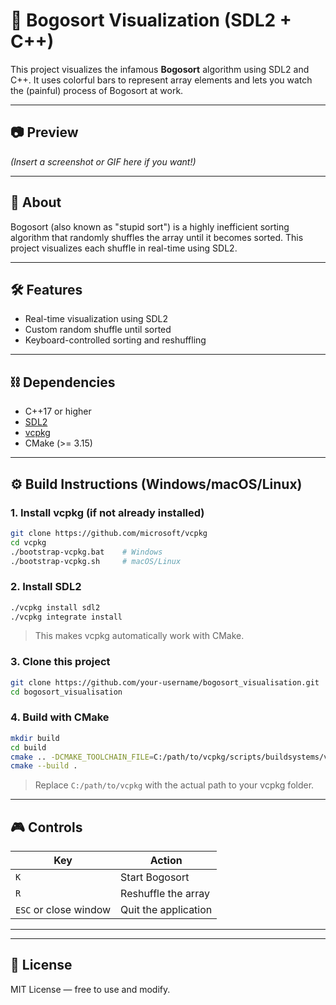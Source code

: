 # 🎲 Bogosort Visualization (SDL2 + C++)

This project visualizes the infamous **Bogosort** algorithm using SDL2 and C++. It uses colorful bars to represent array elements and lets you watch the (painful) process of Bogosort at work.

---

## 📷 Preview

_(Insert a screenshot or GIF here if you want!)_

---

## 🧠 About

Bogosort (also known as "stupid sort") is a highly inefficient sorting algorithm that randomly shuffles the array until it becomes sorted. This project visualizes each shuffle in real-time using SDL2.

---

## 🛠 Features

- Real-time visualization using SDL2
- Custom random shuffle until sorted
- Keyboard-controlled sorting and reshuffling

---

## ⛓ Dependencies

- C++17 or higher
- [SDL2](https://www.libsdl.org/)
- [vcpkg](https://github.com/microsoft/vcpkg)
- CMake (>= 3.15)

---

## ⚙️ Build Instructions (Windows/macOS/Linux)

### 1. Install vcpkg (if not already installed)

```bash
git clone https://github.com/microsoft/vcpkg
cd vcpkg
./bootstrap-vcpkg.bat    # Windows
./bootstrap-vcpkg.sh     # macOS/Linux
```

### 2. Install SDL2

```bash
./vcpkg install sdl2
./vcpkg integrate install
```

> This makes vcpkg automatically work with CMake.

### 3. Clone this project

```bash
git clone https://github.com/your-username/bogosort_visualisation.git
cd bogosort_visualisation
```

### 4. Build with CMake

```bash
mkdir build
cd build
cmake .. -DCMAKE_TOOLCHAIN_FILE=C:/path/to/vcpkg/scripts/buildsystems/vcpkg.cmake
cmake --build .
```

> Replace `C:/path/to/vcpkg` with the actual path to your vcpkg folder.

---

## 🎮 Controls

| Key | Action              |
|-----|---------------------|
| `K` | Start Bogosort      |
| `R` | Reshuffle the array |
| `ESC` or close window | Quit the application  |

---
---

## 📄 License

MIT License — free to use and modify.


